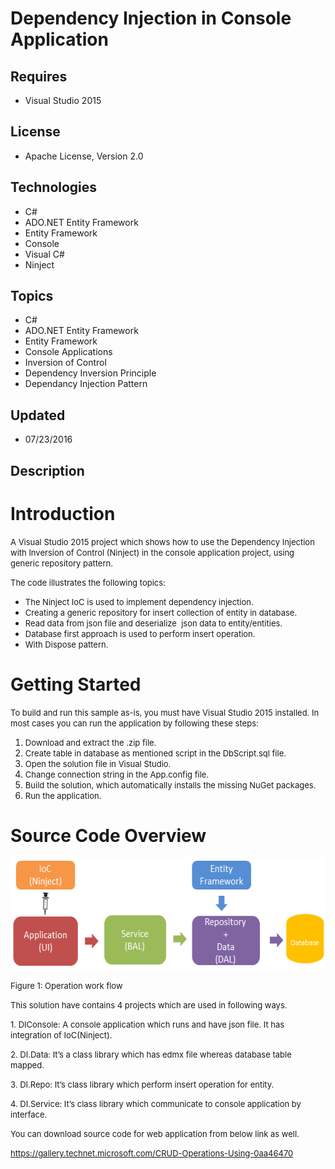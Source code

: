 # Dependency Injection in Console Application
## Requires
- Visual Studio 2015
## License
- Apache License, Version 2.0
## Technologies
- C#
- ADO.NET Entity Framework
- Entity Framework
- Console
- Visual C#
- Ninject
## Topics
- C#
- ADO.NET Entity Framework
- Entity Framework
- Console Applications
- Inversion of Control
- Dependency Inversion Principle
- Dependancy Injection Pattern
## Updated
- 07/23/2016
## Description

<h1>Introduction</h1>
<p><span style="font-size:small">A Visual Studio 2015 project which shows how to use the Dependency Injection with Inversion of Control (Ninject) in the console application project, using generic repository pattern.</span></p>
<p><span style="font-size:small">The code illustrates the following topics:</span></p>
<ul>
<li><span style="font-size:small">The Ninject IoC is used to implement dependency injection.</span>
</li><li><span style="font-size:small">Creating a generic repository for insert collection of entity in database.</span>
</li><li><span style="font-size:small">Read data from json file and deserialize &nbsp;json data to entity/entities.</span>
</li><li><span style="font-size:small">Database first approach is used to perform insert operation.</span>
</li><li><span style="font-size:small">With Dispose pattern.</span> </li></ul>
<h1>Getting Started</h1>
<p><span style="font-size:small">To build and run this sample as-is, you must have Visual Studio 2015 installed. In most cases you can run the application by following these steps:</span></p>
<ol>
<li><span style="font-size:small">Download and extract the .zip file.</span> </li><li><span style="font-size:small">Create table in database as mentioned script in the DbScript.sql file.</span>
</li><li><span style="font-size:small">Open the solution file in Visual Studio.</span>
</li><li><span style="font-size:small">Change connection string in the App.config file.</span>
</li><li><span style="font-size:small">Build the solution, which automatically installs the missing NuGet packages.</span>
</li><li><span style="font-size:small">Run the application.</span> </li></ol>
<h1>Source Code Overview</h1>
<p><img id="157070" src="157070-4.png" alt="" width="571" height="179"></p>
<p><span style="font-size:small">Figure 1: Operation work flow</span></p>
<p><span style="font-size:small">This solution have contains 4 projects which are used in following ways.</span></p>
<p><span style="font-size:small">1. DIConsole: A console application which runs and have json file. It has integration of IoC(Ninject).</span></p>
<p><span style="font-size:small">2. DI.Data: It&rsquo;s a class library which has edmx file whereas database table mapped.</span></p>
<p><span style="font-size:small">3. DI.Repo: It&rsquo;s class library which perform insert operation for entity.</span></p>
<p><span style="font-size:small">4. DI.Service: It&rsquo;s class library which communicate to console application by interface.</span></p>
<p><span style="font-size:small">You can download source code for web application from below link as well.</span></p>
<p><span style="font-size:small"><a href="https://gallery.technet.microsoft.com/CRUD-Operations-Using-0aa46470">https://gallery.technet.microsoft.com/CRUD-Operations-Using-0aa46470</a></span></p>
